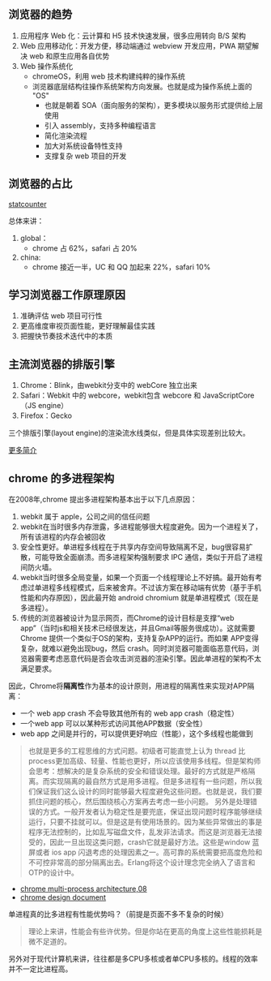 
## 浏览器的趋势

1. 应用程序 Web 化：云计算和 H5 技术快速发展，很多应用转向 B/S 架构
2. Web 应用移动化：开发方便，移动端通过 webview 开发应用，PWA 期望解决 web 和原生应用各自优势
3. Web 操作系统化
   - chromeOS，利用 web 技术构建纯粹的操作系统
   - 浏览器底层结构往操作系统架构方向发展。也就是成为操作系统上面的 "OS"
     - 也就是朝着 SOA（面向服务的架构），更多模块以服务形式提供给上层使用
     - 引入 assembly，支持多种编程语言
     - 简化渲染流程
     - 加大对系统设备特性支持
     - 支撑复杂 web 项目的开发

## 浏览器的占比
[statcounter](https://gs.statcounter.com/browser-market-share/)

总体来讲：
1. global：
   - chrome 占 62%，safari 占 20%
2. china:
   - chrome 接近一半，UC 和 QQ 加起来 22%，safari 10%

## 学习浏览器工作原理原因
1. 准确评估 web 项目可行性
2. 更高维度审视页面性能，更好理解最佳实践
3. 把握快节奏技术迭代中的本质

## 主流浏览器的排版引擎
1. Chrome：Blink，由webkit分支中的 webCore 独立出来
2. Safari：Webkit 中的 webcore，webkit包含 webcore 和 JavaScriptCore（JS engine）
3. Firefox：Gecko

三个排版引擎(layout engine)的渲染流水线类似，但是具体实现差别比较大。

[更多简介](https://www.cnblogs.com/guanghe/p/5948415.html)

## chrome 的多进程架构
在2008年,chrome 提出多进程架构基本出于以下几点原因：
1. webkit 属于 apple，公司之间的信任问题
2. webkit在当时很多内存泄露，多进程能够很大程度避免。因为一个进程关了，所有该进程的内存会被回收
3. 安全性更好。单进程多线程在于共享内存空间导致隔离不足，bug很容易扩散，可能导致全面崩溃。而多进程架构强制要求 IPC 通信，类似于开启了进程间防火墙。
4. webkit当时很多全局变量，如果一个页面一个线程理论上不好搞。最开始有考虑过单进程多线程模式，后来被舍弃。不过该方案在移动端有优势（基于手机性能和内存原因），因此最开始 android chromium 就是单进程模式（现在是多进程）。
5. 传统的浏览器被设计为显示网页，而Chrome的设计目标是支撑“web app”（当时js和相关技术已经很发达，并且Gmail等服务很成功）。这就需要Chrome 提供一个类似于OS的架构，支持复杂APP的运行。而如果 APP变得复杂，就难以避免出现bug，然后 crash。同时浏览器可能面临恶意代码，浏览器需要考虑恶意代码是否会攻击浏览器的渲染引擎。因此单进程的架构不太满足要求。

因此，Chrome将**隔离性**作为基本的设计原则，用进程的隔离性来实现对APP隔离：
- 一个 web app crash 不会导致其他所有的 web app crash（稳定性）
- 一个web app 可以以某种形式访问其他APP数据（安全性）
- web app 之间是并行的，可以提供更好响应（性能），这个多线程也能做到

> 也就是更多的工程思维的方式问题。初级者可能直觉上认为 thread 比 process更加高级、轻量、性能也更好，所以应该使用多线程。但是架构师会思考：想解决的是复杂系统的安全和错误处理。最好的方式就是严格隔离。而实现隔离的最自然方式是用多进程。但是多进程有一些问题，所以我们保证我们这么设计的同时能够最大程度避免这些问题。也就是说，我们要抓住问题的核心，然后围绕核心方案再去考虑一些小问题。
> 另外是处理错误的方式。一般开发者认为稳定性是要兜底，保证出现问题时程序能够继续运行，只要不挂就可以。但是这是有使用场景的。因为某些异常做出的事是程序无法控制的，比如乱写磁盘文件，乱发非法请求。而这是浏览器无法接受的，因此一旦出现这类问题，crash它就是最好方法。这些是window 蓝屏或者 ios app 闪退考虑的处理因素之一。高可靠的系统需要把高度危险和不可控非常高的部分隔离出去。Erlang将这个设计理念完全纳入了语言和OTP的设计中。

- [chrome multi-process architecture,08](https://blog.chromium.org/2008/09/multi-process-architecture.html)
- [chrome design document](https://www.chromium.org/developers/design-documents)


单进程真的比多进程有性能优势吗？（前提是页面不多不复杂的时候）
> 理论上来讲，性能会有些许优势。但是你站在更高的角度上这些性能损耗是微不足道的。

另外对于现代计算机来讲，往往都是多CPU多核或者单CPU多核的。线程的效率并不一定比进程高。
